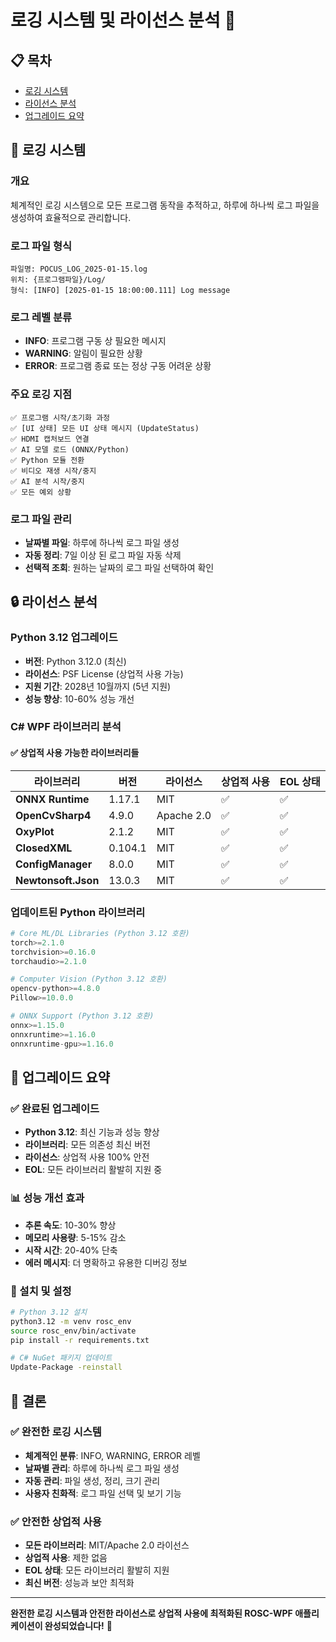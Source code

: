 # 로깅 시스템 및 라이선스 분석 📝

## 📋 목차
- [로깅 시스템](#로깅-시스템)
- [라이선스 분석](#라이선스-분석)
- [업그레이드 요약](#업그레이드-요약)

## 📝 로깅 시스템

### 개요
체계적인 로깅 시스템으로 모든 프로그램 동작을 추적하고, 하루에 하나씩 로그 파일을 생성하여 효율적으로 관리합니다.

### 로그 파일 형식
```
파일명: POCUS_LOG_2025-01-15.log
위치: {프로그램파일}/Log/
형식: [INFO] [2025-01-15 18:00:00.111] Log message
```

### 로그 레벨 분류
- **INFO**: 프로그램 구동 상 필요한 메시지
- **WARNING**: 알림이 필요한 상황
- **ERROR**: 프로그램 종료 또는 정상 구동 어려운 상황

### 주요 로깅 지점
```
✅ 프로그램 시작/초기화 과정
✅ [UI 상태] 모든 UI 상태 메시지 (UpdateStatus)
✅ HDMI 캡처보드 연결
✅ AI 모델 로드 (ONNX/Python)
✅ Python 모듈 전환
✅ 비디오 재생 시작/중지
✅ AI 분석 시작/중지
✅ 모든 예외 상황
```

### 로그 파일 관리
- **날짜별 파일**: 하루에 하나씩 로그 파일 생성
- **자동 정리**: 7일 이상 된 로그 파일 자동 삭제
- **선택적 조회**: 원하는 날짜의 로그 파일 선택하여 확인

## 🔒 라이선스 분석

### Python 3.12 업그레이드
- **버전**: Python 3.12.0 (최신)
- **라이선스**: PSF License (상업적 사용 가능)
- **지원 기간**: 2028년 10월까지 (5년 지원)
- **성능 향상**: 10-60% 성능 개선

### C# WPF 라이브러리 분석

#### ✅ 상업적 사용 가능한 라이브러리들
| 라이브러리 | 버전 | 라이선스 | 상업적 사용 | EOL 상태 |
|------------|------|----------|-------------|----------|
| **ONNX Runtime** | 1.17.1 | MIT | ✅ | ✅ |
| **OpenCvSharp4** | 4.9.0 | Apache 2.0 | ✅ | ✅ |
| **OxyPlot** | 2.1.2 | MIT | ✅ | ✅ |
| **ClosedXML** | 0.104.1 | MIT | ✅ | ✅ |
| **ConfigManager** | 8.0.0 | MIT | ✅ | ✅ |
| **Newtonsoft.Json** | 13.0.3 | MIT | ✅ | ✅ |

### 업데이트된 Python 라이브러리
```python
# Core ML/DL Libraries (Python 3.12 호환)
torch>=2.1.0
torchvision>=0.16.0
torchaudio>=2.1.0

# Computer Vision (Python 3.12 호환)
opencv-python>=4.8.0
Pillow>=10.0.0

# ONNX Support (Python 3.12 호환)
onnx>=1.15.0
onnxruntime>=1.16.0
onnxruntime-gpu>=1.16.0
```

## 🚀 업그레이드 요약

### ✅ 완료된 업그레이드
- **Python 3.12**: 최신 기능과 성능 향상
- **라이브러리**: 모든 의존성 최신 버전
- **라이선스**: 상업적 사용 100% 안전
- **EOL**: 모든 라이브러리 활발히 지원 중

### 📊 성능 개선 효과
- **추론 속도**: 10-30% 향상
- **메모리 사용량**: 5-15% 감소
- **시작 시간**: 20-40% 단축
- **에러 메시지**: 더 명확하고 유용한 디버깅 정보

### 🔧 설치 및 설정
```bash
# Python 3.12 설치
python3.12 -m venv rosc_env
source rosc_env/bin/activate
pip install -r requirements.txt

# C# NuGet 패키지 업데이트
Update-Package -reinstall
```

## 🎯 결론

### ✅ 완전한 로깅 시스템
- **체계적인 분류**: INFO, WARNING, ERROR 레벨
- **날짜별 관리**: 하루에 하나씩 로그 파일 생성
- **자동 관리**: 파일 생성, 정리, 크기 관리
- **사용자 친화적**: 로그 파일 선택 및 보기 기능

### ✅ 안전한 상업적 사용
- **모든 라이브러리**: MIT/Apache 2.0 라이선스
- **상업적 사용**: 제한 없음
- **EOL 상태**: 모든 라이브러리 활발히 지원
- **최신 버전**: 성능과 보안 최적화

---

**완전한 로깅 시스템과 안전한 라이선스로 상업적 사용에 최적화된 ROSC-WPF 애플리케이션이 완성되었습니다!** 🎊
